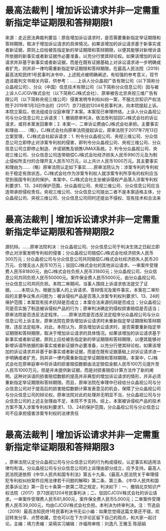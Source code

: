 # 最高法裁判 | 增加诉讼请求并非一定需重新指定举证期限和答辩期限1

来源：走近民法典裁判要旨：原告增加诉讼请求时，是否需要重新指定举证期限和答辩期限，取决于增加诉讼请求的具体情况。如果该增加的诉讼请求基于新事实或者新证据，原则上应给被告指定新的举证期限和答辩期限，以便其能够对新增诉请所依据的新事实或者新证据作必要准备，以充分行使其辩论权。如果该增加的诉讼请求并非基于新事实或者新证据，而是在既有证据基础上对诉讼请求进一步明确或者扩充，则并非一律均需重新指定举证期限和答辩期限。在最高人民法院（2019）最高法知民终1号民事判决书中，上述观点被明确阐述，有较强的参考意义，现节选该裁判文书相关内容，供参考：……上诉人分众晶视广告有限公司（以下简称分众晶视公司）、分众（中国）信息技术有限公司（以下简称分众信息公司）因与被上诉人CJCGV株式会社（以下简称CJ株式会社）、原审被告北京央视三维广告有限公司（以下简称央视三维公司）侵害发明专利权纠纷一案，不服北京知识产权法院于2019年1月3日作出的（2017）京73民初1204号民事判决，向本院提起上诉。本院立案后，依法组成合议庭审理了本案。本案现已审理终结。上诉人分众晶视公司与分众信息公司上诉请求：1. 撤销原审判决，依法改判驳回CJ株式会社的诉讼请求，或将本案发回重审；2. 本案一、二审诉讼费由CJ株式会社承担。主要事实和理由……（略）。CJ株式会社向原审法院提起诉讼，原审法院于2017年7月13日立案受理，CJ株式会社起诉请求：1. 判令分众晶视公司、央视三维公司、分众信息公司立即停止对涉案专利权的侵害，即判令分众晶视公司、央视三维公司、分众信息公司立即停止制造、许诺销售及销售UMAX系统。2. 判令分众晶视公司、央视三维公司、分众信息公司连带赔偿CJ株式会社经济损失人民币990万元及为制止侵权所支付的合理开支人民币10万元，以上共计人民币1000万元。其主要事实和理由为……（略）原审法院认定如下事实……原审法院认为：涉案专利的专利权处于稳定有效状态，CJ株式会社作为涉案专利权人就涉案专利所享有的权利应当受到我国专利法的保护。本案中，CJ株式会社主张被诉侵权产品落入涉案专利权利要求1、13、24的保护范围，分众晶视公司、央视三维公司、分众信息公司应当连带承担侵权责任。央视三维公司、分众信息公司提出二者不是本案适格主体，分众晶视公司、央视三维公司、分众信息公司同时还提出不侵权、现有技术和合法来

# 最高法裁判 | 增加诉讼请求并非一定需重新指定举证期限和答辩期限2

源抗辩。……原审法院判决：分众晶视公司、分众信息公司于判决生效之日起立即停止对涉案发明专利权的侵害；分众晶视公司赔偿CJ株式会社经济损失人民币300万元；分众晶视公司与分众信息公司共同赔偿CJ株式会社经济损失人民币20万元、合理支出人民币10万元；驳回CJ株式会社的其他诉讼请求。一审案件受理费人民币81800元，由CJ株式会社负担人民币31800元；分众晶视公司、分众信息公司共同负担人民币50000元。案件保全费人民币5000元，由分众晶视公司、分众信息公司共同负担。本院二审期间，当事人围绕上诉请求依法提交了证据。……本院认为，根据当事人的上诉请求、答辩情况及案件事实，本案在二审阶段的主要争议焦点问题为：被诉侵权产品是否落入涉案专利权利要求1、13、24的保护范围；本案现有技术抗辩是否成立；本案合法来源抗辩是否成立；分众晶视公司是否实施了制造被诉侵权产品的行为；原审判决确定的侵权损害赔偿是否适当；原审法院是否违反法定程序。……原审法院是否违反法定程序分众晶视公司与分众信息公司上诉主张，原审法院在原告增加诉讼请求时未重新指定举证期限和答辩期限，违反法定程序。对此，本院认为，原告增加诉讼请求时，是否需要重新指定举证期限和答辩期限，取决于增加诉讼请求的具体情况。如果该增加的诉讼请求基于新事实或者新证据，原则上应给被告指定新的举证期限和答辩期限，以便其能够对新增诉请所依据的新事实或者新证据作必要准备，以充分行使其辩论权。如果该增加的诉讼请求并非基于新事实或者新证据，而是在既有证据基础上对诉讼请求进一步明确或者扩充，则并非一律均需重新指定举证期限和答辩期限。本案中，CJ株式会社在原审庭审中将诉请的损害赔偿数额由法定赔偿金额人民币100万元提升至人民币1000万元，但是并未提供新证据，而是对损害赔偿计算方法作了新的阐明。这种对诉请的损害赔偿数额的提高并非典型的增加诉讼请求的情形，并非必须重新指定举证期限和答辩期限。而且，原审法院在审理中已经给分众晶视公司与分众信息公司对于提高后的损害赔偿数额计算发表意见的机会，保障了分众晶视公司与分众信息公司的辩论权。原审法院对此的处理并无明显不当，分众晶视公司与分众信息公司的上述主张理由不足，本院不予支持。综上，本案被诉侵权产品的技术方案不落入涉案专利权利要求1、13、24的保护范围，分众晶视公司与分众信息公司不应承担侵害涉案专利权的法律责任

# 最高法裁判 | 增加诉讼请求并非一定需重新指定举证期限和答辩期限3

。原审法院认定分众晶视公司与分众信息公司的行为构成侵权，认定事实和适用法律均有误。分众晶视公司与分众信息公司的上诉理由部分成立，应予支持。最高人民法院遂依照《中华人民共和国专利法》第五十九条、《最高人民法院关于审理侵犯专利权纠纷案件应用法律若干问题的解释》第二条、第三条、《中华人民共和国民事诉讼法》第一百七十条第一款第二项之规定，判决如下：一、撤销北京知识产权法院（2017）京73民初1204号民事判决；二、驳回CJCGV株式会社的诉讼请求。一审案件受理费人民币81,800元，案件保全费人民币5,000元；二审案件受理费人民币39,000元，均由CJCGV株式会社负担。本判决为终审判决。注：节选自（2019）最高法知民终1号民事判决书无讼小编：如果您觉得这篇文章还不错，欢迎转发分享、点赞收藏，您也可以在下方评论区留下自己的观点，和大家一起讨论。主编：靖力责编：梁萌实习编辑：许福玲审核：刘逸凡 王雅玉 陈丽娟

